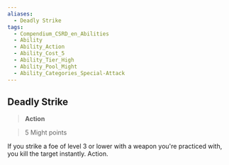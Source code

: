 ```yaml
---
aliases:
  - Deadly Strike
tags:
  - Compendium_CSRD_en_Abilities
  - Ability
  - Ability_Action
  - Ability_Cost_5
  - Ability_Tier_High
  - Ability_Pool_Might
  - Ability_Categories_Special-Attack
---
```

  
    
## Deadly Strike    
>**Action**    
>5 Might points  
    
If you strike a foe of level 3 or lower with a weapon you're practiced with, you kill the target instantly. Action.